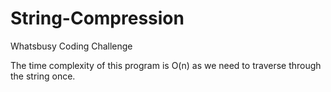 # String-Compression
Whatsbusy Coding Challenge


The time complexity of this program is O(n) as we need to traverse through the string once.
